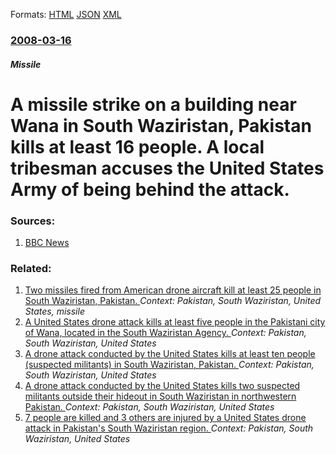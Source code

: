 
Formats: [HTML](/news/2008/03/16/a-missile-strike-on-a-building-near-wana-in-south-waziristan-pakistan-kills-at-least-16-people-a-local-tribesman-accuses-the-united-state.html)  [JSON](/news/2008/03/16/a-missile-strike-on-a-building-near-wana-in-south-waziristan-pakistan-kills-at-least-16-people-a-local-tribesman-accuses-the-united-state.json)  [XML](/news/2008/03/16/a-missile-strike-on-a-building-near-wana-in-south-waziristan-pakistan-kills-at-least-16-people-a-local-tribesman-accuses-the-united-state.xml)  

### [2008-03-16](/news/2008/03/16/index.md)

##### Missile
#  A missile strike on a building near Wana in South Waziristan, Pakistan kills at least 16 people. A local tribesman accuses the United States Army of being behind the attack. 




### Sources:

1. [BBC News](http://news.bbc.co.uk/2/hi/south_asia/7299352.stm)

### Related:

1. [ Two missiles fired from American drone aircraft kill at least 25 people in South Waziristan, Pakistan. ](/news/2009/02/14/two-missiles-fired-from-american-drone-aircraft-kill-at-least-25-people-in-south-waziristan-pakistan.md) _Context: Pakistan, South Waziristan, United States, missile_
2. [A United States drone attack kills at least five people in the Pakistani city of Wana, located in the South Waziristan Agency. ](/news/2013/04/17/a-united-states-drone-attack-kills-at-least-five-people-in-the-pakistani-city-of-wana-located-in-the-south-waziristan-agency.md) _Context: Pakistan, South Waziristan, United States_
3. [A drone attack conducted by the United States kills at least ten people (suspected militants) in South Waziristan, Pakistan. ](/news/2013/01/6/a-drone-attack-conducted-by-the-united-states-kills-at-least-ten-people-suspected-militants-in-south-waziristan-pakistan.md) _Context: Pakistan, South Waziristan, United States_
4. [A drone attack conducted by the United States kills two suspected militants outside their hideout in South Waziristan in northwestern Pakistan. ](/news/2012/06/2/a-drone-attack-conducted-by-the-united-states-kills-two-suspected-militants-outside-their-hideout-in-south-waziristan-in-northwestern-pakist.md) _Context: Pakistan, South Waziristan, United States_
5. [7 people are killed and 3 others are injured by a United States drone attack in Pakistan's South Waziristan region. ](/news/2011/07/12/7-people-are-killed-and-3-others-are-injured-by-a-united-states-drone-attack-in-pakistan-s-south-waziristan-region.md) _Context: Pakistan, South Waziristan, United States_
